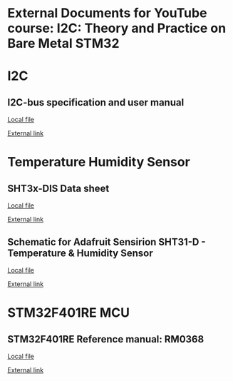 External Documents for YouTube course: I2C: Theory and Practice on Bare Metal STM32
===================================================================================

# I2C

## I2C-bus specification and user manual

[Local file](UM10204-I2C-spec.pdf)

[External link](https://www.nxp.com/docs/en/user-guide/UM10204.pdf)

# Temperature Humidity Sensor

## SHT3x-DIS Data sheet

[Local file](Sensirion_Humidity_SHT3x_Datasheet_digital-767294.pdf)

[External link](https://www.sensirion.com/fileadmin/user_upload/customers/sensirion/Dokumente/2_Humidity_Sensors/Datasheets/Sensirion_Humidity_Sensors_SHT3x_Datasheet_digital.pdf)

## Schematic for Adafruit Sensirion SHT31-D - Temperature & Humidity Sensor

[Local file](adafruit_products_SHT31_sch.png)

[External link](https://cdn-learn.adafruit.com/assets/assets/000/101/420/large1024/adafruit_products_SHT31_sch.png)

# STM32F401RE MCU

## STM32F401RE Reference manual: RM0368

[Local file](dm00096844-stm32f401xb-c-and-stm32f401xd-e-advanced-arm-based-32-bit-mcus-stmicroelectronics.pdf)

[External link](https://www.st.com/resource/en/reference_manual/dm00096844-stm32f401xb-c-and-stm32f401xd-e-advanced-arm-based-32-bit-mcus-stmicroelectronics.pdf)
